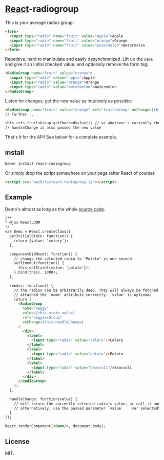 # [React](http://facebook.github.io/react/)-radiogroup

This is your average radios group:

```html
<form>
  <input type="radio" name="fruit" value="apple">Apple
  <input type="radio" name="fruit" value="orange">Orange
  <input type="radio" name="fruit" value="watermelon">Watermelon
</form>
```

Repetitive, hard to manipulate and easily desynchronized.
Lift up the `name` and give it an initial checked value, and optionally remove the form tag:

```html
<RadioGroup name="fruit" value="orange">
  <input type="radio" value="apple">Apple
  <input type="radio" value="orange">Orange
  <input type="radio" value="watermelon">Watermelon
</RadioGroup>
```

Listen for changes, get the new value as intuitively as possible:

```html
<RadioGroup name="fruit" value="orange" ref="fruitsGroup" onChange={this.handleChange}>
// further...

this.refs.fruitsGroup.getCheckedValue(); // => whatever's currently checked
// handleChange is also passed the new value
```

That's it for the API! See below for a complete example.

## install

```sh
bower install react-radiogroup
```

Or simply drop the script somewhere on your page (after React of course):

```html
<script src="path/to/react-radiogroup.js"></script>
```

## Example

Demo's almost as long as the whole [source code](https://github.com/chenglou/react-radiogroup/blob/master/react-radiogroup.jsx).

```html
/**
* @jsx React.DOM
*/
var Demo = React.createClass({
  getInitialState: function() {
    return {value: 'celery'};
  },

  componentDidMount: function() {
    // change the selected radio to "Potato" in one second
    setTimeout(function() {
      this.setState({value: 'potato'});
    }.bind(this), 1000);
  },

  render: function() {
    // the radios can be arbitrarily deep. They will always be fetched and
    // attached the `name` attribute correctly. `value` is optional
    return (
      <RadioGroup
        name="veggy"
        value={this.state.value}
        ref="veggiesGroup"
        onChange={this.handleChange}
      >
        <div>
          <label>
            <input type="radio" value="celery"/>Celery
          </label>
          <label>
            <input type="radio" value="potato"/>Potato
          </label>
          <label>
            <input type="radio" value="broccoli"/>Broccoli
          </label>
        </div>
      </RadioGroup>
    );
  },

  handleChange: function(value) {
    // will return the currently selected radio's value, or null if none
    // alternatively, use the passed parameter `value`    var selectedVeggy = this.refs.veggiesGroup.getCheckedValue();
  }
});

React.renderComponent(<Demo/>, document.body);
```

## License

MIT.
